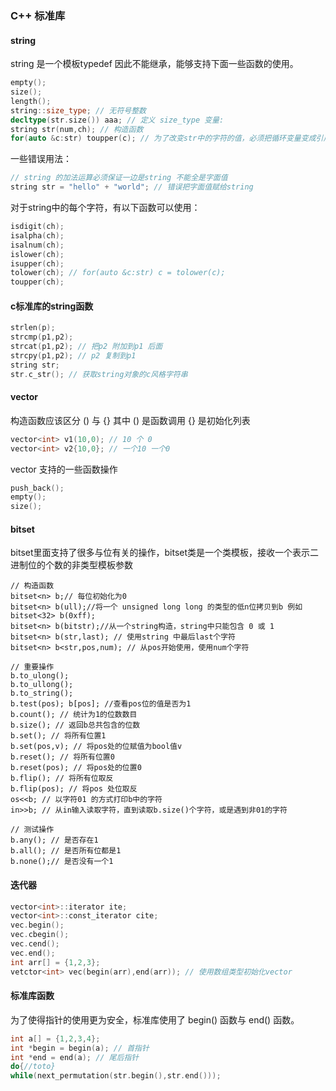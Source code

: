 ### C++ 标准库

#### string 
string 是一个模板typedef 因此不能继承，能够支持下面一些函数的使用。

``` cpp
empty(); 
size(); 
length();
string::size_type; // 无符号整数
decltype(str.size()) aaa; // 定义 size_type 变量: 
string str(num,ch); // 构造函数
for(auto &c:str) toupper(c); // 为了改变str中的字符的值，必须把循环变量变成引用类型
```
一些错误用法：
``` cpp
// string 的加法运算必须保证一边是string 不能全是字面值
string str = "hello" + "world"; // 错误把字面值赋给string
```
对于string中的每个字符，有以下函数可以使用：
``` cpp
isdigit(ch);
isalpha(ch);
isalnum(ch);
islower(ch);
isupper(ch);
tolower(ch); // for(auto &c:str) c = tolower(c);
toupper(ch);
```
#### c标准库的string函数
``` cpp
strlen(p);
strcmp(p1,p2);
strcat(p1,p2); // 把p2 附加到p1 后面
strcpy(p1,p2); // p2 复制到p1
string str;
str.c_str(); // 获取string对象的c风格字符串
```

#### vector
构造函数应该区分 () 与 {} 其中 () 是函数调用 {} 是初始化列表
``` cpp
vector<int> v1(10,0); // 10 个 0
vector<int> v2{10,0}; // 一个10 一个0
```
vector 支持的一些函数操作
``` cpp
push_back();
empty();
size();

```

#### bitset
bitset里面支持了很多与位有关的操作，bitset类是一个类模板，接收一个表示二进制位的个数的非类型模板参数
```
// 构造函数
bitset<n> b;// 每位初始化为0
bitset<n> b(ull);//将一个 unsigned long long 的类型的低n位拷贝到b 例如 bitset<32> b(0xff);
bitset<n> b(bitstr);//从一个string构造，string中只能包含 0 或 1
bitset<n> b(str,last); // 使用string 中最后last个字符
bitset<n> b<str,pos,num); // 从pos开始使用，使用num个字符

// 重要操作
b.to_ulong();
b.to_ullong();
b.to_string();
b.test(pos); b[pos]; //查看pos位的值是否为1
b.count(); // 统计为1的位数数目
b.size(); // 返回b总共包含的位数
b.set(); // 将所有位置1
b.set(pos,v); // 将pos处的位赋值为bool值v
b.reset(); // 将所有位置0
b.reset(pos); // 将pos处的位置0
b.flip(); // 将所有位取反
b.flip(pos); // 将pos 处位取反
os<<b; // 以字符01 的方式打印b中的字符
in>>b; // 从in输入读取字符，直到读取b.size()个字符，或是遇到非01的字符

// 测试操作
b.any(); // 是否存在1
b.all(); // 是否所有位都是1
b.none();// 是否没有一个1

```

#### 迭代器
``` cpp
vector<int>::iterator ite;
vector<int>::const_iterator cite;
vec.begin();
vec.cbegin();
vec.cend();
vec.end();
int arr[] = {1,2,3};
vetctor<int> vec(begin(arr),end(arr)); // 使用数组类型初始化vector
```

#### 标准库函数
为了使得指针的使用更为安全，标准库使用了 begin() 函数与 end() 函数。
``` cpp
int a[] = {1,2,3,4};
int *begin = begin(a); // 首指针
int *end = end(a); // 尾后指针 
do{//toto}
while(next_permutation(str.begin(),str.end()));
```
